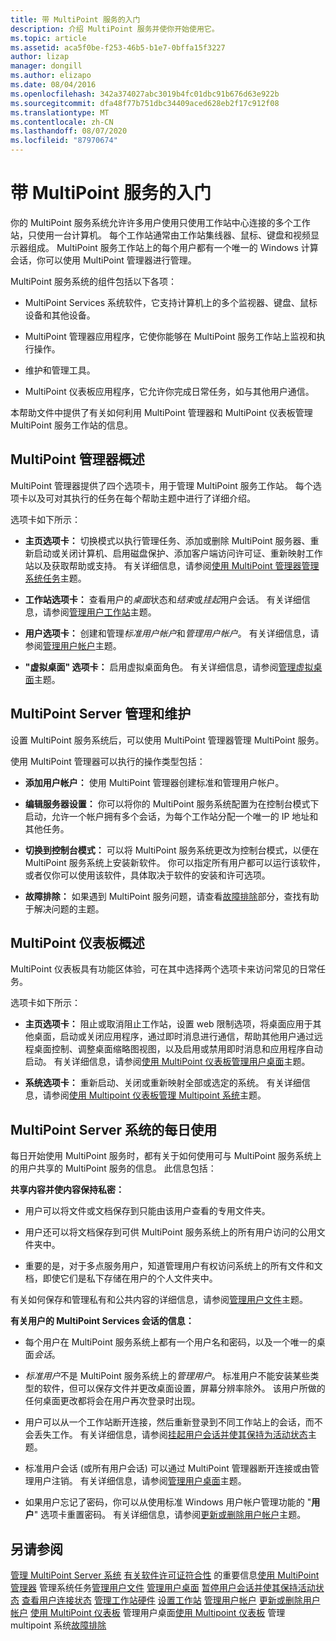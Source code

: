 ```yaml
---
title: 带 MultiPoint 服务的入门
description: 介绍 MultiPoint 服务并使你开始使用它。
ms.topic: article
ms.assetid: aca5f0be-f253-46b5-b1e7-0bffa15f3227
author: lizap
manager: dongill
ms.author: elizapo
ms.date: 08/04/2016
ms.openlocfilehash: 342a374027abc3019b4fc01dbc91b676d63e922b
ms.sourcegitcommit: dfa48f77b751dbc34409aced628eb2f17c912f08
ms.translationtype: MT
ms.contentlocale: zh-CN
ms.lasthandoff: 08/07/2020
ms.locfileid: "87970674"
---
```

# <a name="getting-started-with-multipoint-services"></a>带 MultiPoint 服务的入门
你的 MultiPoint 服务系统允许许多用户使用只使用工作站中心连接的多个工作站，只使用一台计算机。 每个工作站通常由工作站集线器、鼠标、键盘和视频显示器组成。 MultiPoint 服务工作站上的每个用户都有一个唯一的 Windows 计算会话，你可以使用 MultiPoint 管理器进行管理。

MultiPoint 服务系统的组件包括以下各项：

-   MultiPoint Services 系统软件，它支持计算机上的多个监视器、键盘、鼠标设备和其他设备。

-   MultiPoint 管理器应用程序，它使你能够在 MultiPoint 服务工作站上监视和执行操作。

-   维护和管理工具。

-   MultiPoint 仪表板应用程序，它允许你完成日常任务，如与其他用户通信。

本帮助文件中提供了有关如何利用 MultiPoint 管理器和 MultiPoint 仪表板管理 MultiPoint 服务工作站的信息。

## <a name="overview-of-multipoint-manager"></a>MultiPoint 管理器概述
MultiPoint 管理器提供了四个选项卡，用于管理 MultiPoint 服务工作站。 每个选项卡以及可对其执行的任务在每个帮助主题中进行了详细介绍。

选项卡如下所示：

-   **主页选项卡：** 切换模式以执行管理任务、添加或删除 MultiPoint 服务器、重新启动或关闭计算机、启用磁盘保护、添加客户端访问许可证、重新映射工作站以及获取帮助或支持。 有关详细信息，请参阅[使用 MultiPoint 管理器管理系统任务](Manage-System-Tasks-Using-MultiPoint-Manager.md)主题。

-   **工作站选项卡：** 查看用户的*桌面*状态和*结束*或*挂起*用户会话。 有关详细信息，请参阅[管理用户工作站](Manage-User-Stations.md)主题。

-   **用户选项卡：** 创建和管理*标准用户帐户*和*管理用户帐户*。 有关详细信息，请参阅[管理用户帐户](Manage-User-Accounts.md)主题。

-   **"虚拟桌面" 选项卡：** 启用虚拟桌面角色。 有关详细信息，请参阅[管理虚拟桌面](Manage-Virtual-Desktops.md)主题。

## <a name="multipoint-server-management-and-maintenance"></a>MultiPoint Server 管理和维护
设置 MultiPoint 服务系统后，可以使用 MultiPoint 管理器管理 MultiPoint 服务。

使用 MultiPoint 管理器可以执行的操作类型包括：

-   **添加用户帐户：** 使用 MultiPoint 管理器创建标准和管理用户帐户。

-   **编辑服务器设置：** 你可以将你的 MultiPoint 服务系统配置为在控制台模式下启动，允许一个帐户拥有多个会话，为每个工作站分配一个唯一的 IP 地址和其他任务。

-   **切换到控制台模式：** 可以将 MultiPoint 服务系统更改为控制台模式，以便在 MultiPoint 服务系统上安装新软件。 你可以指定所有用户都可以运行该软件，或者仅你可以使用该软件，具体取决于软件的安装和许可选项。

-   **故障排除：** 如果遇到 MultiPoint 服务问题，请查看[故障排除](Troubleshooting.md)部分，查找有助于解决问题的主题。

## <a name="overview-of-multipoint-dashboard"></a>MultiPoint 仪表板概述
MultiPoint 仪表板具有功能区体验，可在其中选择两个选项卡来访问常见的日常任务。

选项卡如下所示：

-   **主页选项卡：** 阻止或取消阻止工作站，设置 web 限制选项，将桌面应用于其他桌面，启动或关闭应用程序，通过即时消息进行通信，帮助其他用户通过远程桌面控制、调整桌面缩略图视图，以及启用或禁用即时消息和应用程序自动启动。 有关详细信息，请参阅[使用 MultiPoint 仪表板管理用户桌面](Manage-User-Desktops-Using-MultiPoint-Dashboard.md)主题。

-   **系统选项卡：** 重新启动、关闭或重新映射全部或选定的系统。 有关详细信息，请参阅[使用 Multipoint 仪表板管理 Multipoint 系统](Manage-MultiPoint-Systems-Using-MultiPoint-Dashboard.md)主题。

## <a name="daily-use-of-your-multipoint-server-system"></a>MultiPoint Server 系统的每日使用
每日开始使用 MultiPoint 服务时，都有关于如何使用可与 MultiPoint 服务系统上的用户共享的 MultiPoint 服务的信息。 此信息包括：

**共享内容并使内容保持私密：**

-   用户可以将文件或文档保存到只能由该用户查看的专用文件夹。

-   用户还可以将文档保存到可供 MultiPoint 服务系统上的所有用户访问的公用文件夹中。

-   重要的是，对于多点服务用户，知道管理用户有权访问系统上的所有文件和文档，即使它们是私下存储在用户的个人文件夹中。

有关如何保存和管理私有和公共内容的详细信息，请参阅[管理用户文件](Manage-User-Files.md)主题。

**有关用户的 MultiPoint Services 会话的信息：**

-   每个用户在 MultiPoint 服务系统上都有一个用户名和密码，以及一个唯一的桌面*会话*。

-   *标准用户*不是 MultiPoint 服务系统上的*管理用户*。 标准用户不能安装某些类型的软件，但可以保存文件并更改桌面设置，屏幕分辨率除外。 该用户所做的任何桌面更改都将会在用户再次登录时出现。

-   用户可以从一个工作站断开连接，然后重新登录到不同工作站上的会话，而不会丢失工作。 有关详细信息，请参阅[挂起用户会话并使其保持为活动状态](Suspend-and-Leave-User-Session-Active.md)主题。

-   标准用户会话 (或所有用户会话) 可以通过 MultiPoint 管理器断开连接或由管理用户注销。 有关详细信息，请参阅[管理用户桌面](manage-user-desktops-using-multipoint-dashboard.md)主题。

-   如果用户忘记了密码，你可以从使用标准 Windows 用户帐户管理功能的 "**用户**" 选项卡重置密码。 有关详细信息，请参阅[更新或删除用户帐户](Update-or-Delete-a-User-Account.md)主题。

## <a name="see-also"></a>另请参阅
[管理 MultiPoint Server 系统](managing-your-multipoint-services-system.md) 
[有关软件许可证符合性](Important-Information-about-Software-License-Compliance.md) 
 的重要信息[使用 MultiPoint 管理器](Manage-System-Tasks-Using-MultiPoint-Manager.md) 
 管理系统任务[管理用户文件](Manage-User-Files.md) 
[管理用户桌面](manage-user-desktops-using-multipoint-dashboard.md) 
[暂停用户会话并使其保持活动状态](Suspend-and-Leave-User-Session-Active.md) 
[查看用户连接状态](View-User-Connection-Status.md) 
[管理工作站硬件](Manage-Station-Hardware.md) 
[设置工作站](Set-Up-a-Station.md) 
[管理用户帐户](Manage-User-Accounts.md) 
[更新或删除用户帐户](Update-or-Delete-a-User-Account.md) 
[使用 MultiPoint 仪表板](Manage-User-Desktops-Using-MultiPoint-Dashboard.md) 
 管理用户桌面[使用 Multipoint 仪表板](Manage-MultiPoint-Systems-Using-MultiPoint-Dashboard.md) 
 管理 multipoint 系统[故障排除](Troubleshooting.md)

